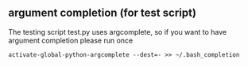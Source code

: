 
## argument completion (for test script)

The testing script test.py uses argcomplete, so if you want to have argument completion please run once

    activate-global-python-argcomplete --dest=- >> ~/.bash_completion
